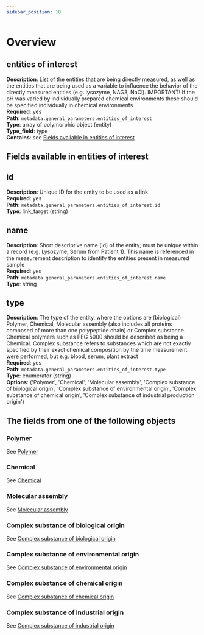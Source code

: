 ```yaml
---
sidebar_position: 10
---
```


# Overview

## entities of interest

**Description**: List of the entities that are being directly measured, as well as the entities that are being used as a variable to influence the behavior of the directly measured entities (e.g. lysozyme, NAG3, NaCl). IMPORTANT! If the pH was varied by individually prepared chemical environments these should be specified individually in chemical environments <br/>
**Required**: yes <br/>
**Path**: `metadata.general_parameters.entities_of_interest` <br/>
**Type**: array of polymorphic object (entity) <br/>
**Type_field**: type  <br/>
**Contains**: see [Fields available in entities of interest](#fields-available-in-entities-of-interest)

## Fields available in entities of interest

## id 

**Description**: Unique ID for the entity to be used as a link <br/>
**Required**: yes <br/>
**Path**: `metadata.general_parameters.entities_of_interest.id` <br/>
**Type**: link_target (string) <br/>

## name 

**Description**: Short descriptive name (id) of the entity; must be unique within a record (e.g. Lysozyme, Serum from Patient 1). This name is referenced in the measurement description to identify the entities present in measured sample<br/>
**Required**: yes <br/>
**Path**: `metadata.general_parameters.entities_of_interest.name` <br/>
**Type**:  string <br/>

## type

**Description**: The type of the entity, where the options are (biological) Polymer, Chemical, Molecular assembly (also includes all proteins composed of more than one polypeptide chain) or Complex substance. Chemical polymers such as PEG 5000 should be described as being a Chemical. Complex substance refers to substances which are not exactly specified by their exact chemical composition by the time measurement were performed, but e.g. blood, serum, plant extract <br/>
**Required**: yes <br/>
**Path**: `metadata.general_parameters.entities_of_interest.type` <br/>
**Type**:  enumerator (string) <br/>
**Options**: ('Polymer', 'Chemical', 'Molecular assembly', 'Complex substance of biological origin', 'Complex substance of environmental origin',
'Complex substance of chemical origin', 'Complex substance of industrial production origin')

## The fields from one of the following objects

### Polymer

See [Polymer](../reusable_elements/polymer.md)  

### Chemical

See [Chemical](../reusable_elements/chemical.md)  

### Molecular assembly

See [Molecular assembly](../reusable_elements/molecular_assembly.md)  

### Complex substance of biological origin

See [Complex substance of biological origin](../reusable_elements/biological_origin.md)  

### Complex substance of environmental origin

See [Complex substance of environmental origin](../reusable_elements/environmental_origin.md) 

### Complex substance of chemical origin

See [Complex substance of chemical origin](../reusable_elements/chemical_origin.md) 

### Complex substance of industrial origin

See [Complex substance of industrial origin](../reusable_elements/industrial_origin.md)